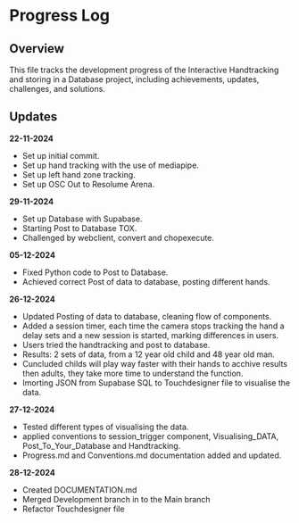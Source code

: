 # Progress Log

## Overview

This file tracks the development progress of the Interactive Handtracking and storing in a Database project, including achievements, updates, challenges, and solutions.

## Updates

**22-11-2024**

- Set up initial commit.
- Set up hand tracking with the use of mediapipe.
- Set up left hand zone tracking.
- Set up OSC Out to Resolume Arena.

**29-11-2024**

- Set up Database with Supabase.
- Starting Post to Database TOX.
- Challenged by webclient, convert and chopexecute.

**05-12-2024**

- Fixed Python code to Post to Database.
- Achieved correct Post of data to database, posting different hands.

**26-12-2024**

- Updated Posting of data to database, cleaning flow of components.
- Added a session timer, each time the camera stops tracking the hand a delay sets and a new session is started, marking differences in users.
- Users tried the handtracking and post to database.
- Results: 2 sets of data, from a 12 year old child and 48 year old man.
- Cuncluded childs will play way faster with their hands to acchive results then adults, they take more time to understand the function.
- Imorting JSON from Supabase SQL to Touchdesigner file to visualise the data.

**27-12-2024**

- Tested different types of visualising the data.
- applied conventions to session_trigger component, Visualising_DATA, Post_To_Your_Database and Handtracking.
- Progress.md and Conventions.md documentation added and updated.

**28-12-2024**

- Created DOCUMENTATION.md
- Merged Development branch in to the Main branch
- Refactor Touchdesigner file
